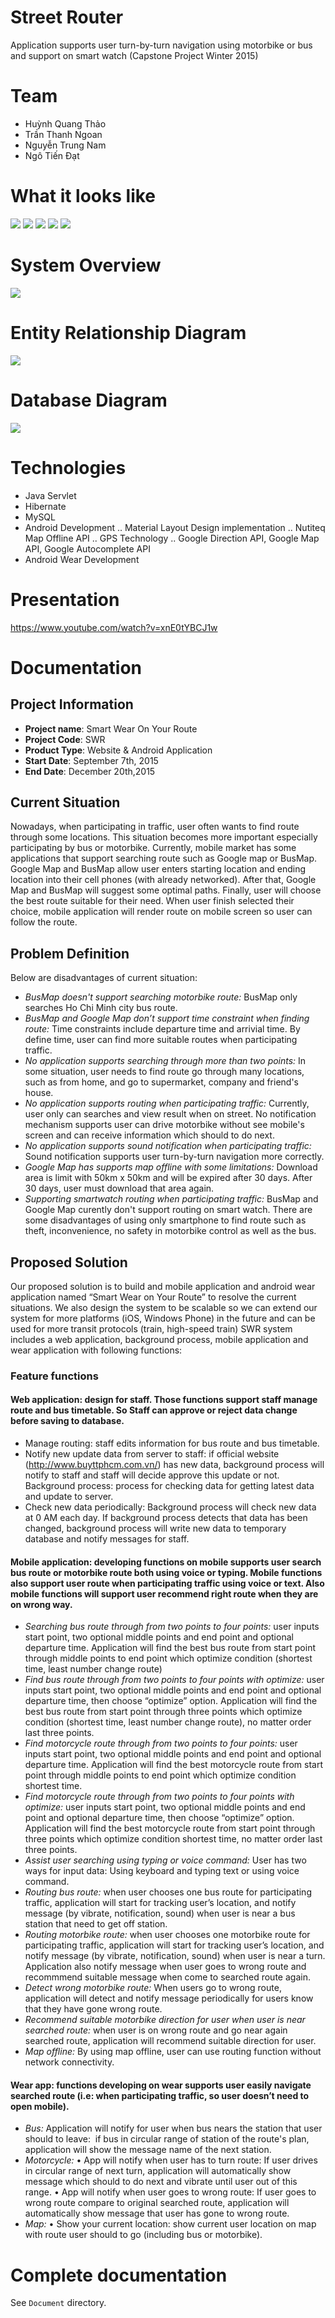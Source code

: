 # Street Router
Application supports user turn-by-turn navigation using motorbike or bus and support on smart watch (Capstone Project Winter 2015)

# Team
- Huỳnh Quang Thảo 
- Trần Thanh Ngoan
- Nguyễn Trung Nam
- Ngô Tiến Đạt

# What it looks like

<img src="Document/Images/Card.jpg"/>

<img src="Document/Images/mobile-1.png"/>

<img src="Document/Images/mobile-2.png"/>

<img src="Document/Images/web-1.png"/>

<img src="Document/Images/web-2.png"/>

# System Overview

<img src="AppImages/system_overview.png"/>

# Entity Relationship Diagram

<img src="Document/Images/ERD.jpg"/>

# Database Diagram

<img src="Document/Images/Database.jpg"/>

# Technologies
- Java Servlet
- Hibernate
- MySQL
- Android Development
.. Material Layout Design implementation
.. Nutiteq Map Offline API
.. GPS Technology
.. Google Direction API, Google Map API, Google Autocomplete API
- Android Wear Development

# Presentation

https://www.youtube.com/watch?v=xnE0tYBCJ1w

# Documentation

## Project Information

- **Project name**: Smart Wear On Your Route
- **Project Code**: SWR
- **Product Type**: Website & Android Application
- **Start Date**: September 7th, 2015
- **End Date**: December 20th,2015

## Current Situation

Nowadays, when participating in traffic, user often wants to find route through some locations. This situation becomes more important especially participating by bus or motorbike. Currently, mobile market has some applications that support searching route such as Google map or BusMap.
Google Map and BusMap allow user enters starting location and ending location into their cell phones (with already networked). After that, Google Map and BusMap will suggest some optimal paths. Finally, user will choose the best route suitable for their need. When user finish selected their choice, mobile application will render route on mobile screen so user can follow the route.

## Problem Definition
Below are disadvantages of current situation:
-	*BusMap doesn't support searching motorbike route:* BusMap only searches Ho Chi Minh city bus route. 
-	*BusMap and Google Map don’t support time constraint when finding route:* Time constraints include departure time and arrivial time. By define time, user can find more suitable routes when participating traffic.
-	*No application supports searching through more than two points:* In some situation, user needs to find route go through many locations, such as from home, and go to supermarket, company and friend's house.
-	*No application supports routing when participating traffic:* Currently, user only can searches and view result when on street. No notification mechanism supports user can drive motorbike without see mobile's screen and can receive information which should to do next.
-	*No application supports sound notification when participating traffic:* Sound notification supports user turn-by-turn navigation more correctly.
-	*Google Map has supports map offline with some limitations:* Download area is limit with 50km x 50km and will be expired after 30 days. After 30 days, user must download that area again.
-  *Supporting smartwatch routing when participating traffic:* BusMap and Google Map curently don't support routing on smart watch. There are some disadvantages of using only smartphone to find route such as theft, inconvenience, no safety in motorbike control as well as the bus.

## Proposed Solution

Our proposed solution is to build and mobile application and android wear application named “Smart Wear on Your Route” to resolve the current situations. We also design the system to be scalable so we can extend our system for more platforms (iOS, Windows Phone) in the future and can be used for more transit protocols (train, high-speed train)
SWR system includes a web application, background process, mobile application and wear application with following functions:

### Feature functions

#### Web application: design for staff. Those functions support staff manage route and bus timetable. So Staff can approve or reject data change before saving to database.
- Manage routing: staff edits information for bus route and bus timetable.
- Notify new update data from server to staff: if official website (http://www.buyttphcm.com.vn/) has new data, background process will notify to staff and staff will decide approve this update or not.
Background process: process for checking data for getting latest data and update to server.
-	Check new data periodically: Background process will check new data at 0 AM each day. If background process detects that data has been changed, background process will write new data to temporary database and notify messages for staff.

#### Mobile application: developing functions on mobile supports user search bus route or motorbike route both using voice or typing. Mobile functions also support user route when participating traffic using voice or text. Also mobile functions will support user recommend right route when they are on wrong way.
- *Searching bus route through from two points to four points:* user inputs start point, two optional middle points and end point and optional departure time. Application will find the best bus route from start point through middle points to end point which optimize condition (shortest time, least number change route)
- *Find bus route through from two points to four points with optimize:* user inputs start point, two optional middle points and end point and optional departure time, then choose “optimize” option. Application will find the best bus route from start point through three points which optimize condition (shortest time, least number change route), no matter order last three points.
- *Find motorcycle route through from two points to four points:* user inputs start point, two optional middle points and end point and optional departure time. Application will find the best motorcycle route from start point through middle points to end point which optimize condition shortest time.
- *Find motorcycle route through from two points to four points with optimize:* user inputs start point, two optional middle points and end point and optional departure time, then choose “optimize” option. Application will find the best motorcycle route from start point through three points which optimize condition shortest time, no matter order last three points.
- *Assist user searching using typing or voice command:* User has two ways for input data: Using keyboard and typing text or using voice command.
- *Routing bus route:* when user chooses one bus route for participating traffic, application will start for tracking user’s location, and notify message (by vibrate, notification, sound) when user is near a bus station that need to get off station. 
- *Routing motorbike route:* when user chooses one motorbike route for participating traffic, application will start for tracking user’s location, and notify message (by vibrate, notification, sound) when user is near a turn. Application also notify message when user goes to wrong route and recommmend suitable message when come to searched route again.
- *Detect wrong motorbike route:* When users go to wrong route, application will detect and notify message periodically for users know that they have gone wrong route.
- *Recommend suitable motorbike direction for user when user is near searched route:* when user is on wrong route and go near again searched route, application will recommend suitable direction for user.
- *Map offline:* By using map offline, user can use routing function without network connectivity.

#### Wear app: functions developing on wear supports user easily navigate searched route (i.e: when participating traffic, so user doesn’t need to open mobile).	
- *Bus:* Application will notify for user when bus nears the station that user should to leave:  if bus in circular range of station of the route's plan, application will show the message name of the next station.
- *Motorcycle:*
•	App will notify when user has to turn route: If user drives in circular range of next turn, application will automatically show message which should to do next and vibrate until user out of this range.
•	App will notify when user goes to wrong route: If user goes to wrong route compare to original searched route, application will automatically show message that user has gone to wrong route.
- *Map:*
•	Show your current location: show current user location on map with route user should to go (including bus or motorbike).

# Complete documentation

See `Document` directory.